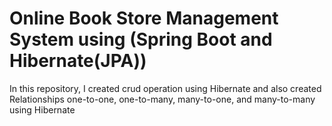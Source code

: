 # Online Book Store Management System using (Spring Boot and Hibernate(JPA))
In this repository, I created crud operation using Hibernate and also created Relationships one-to-one, one-to-many, many-to-one, and many-to-many using Hibernate 
